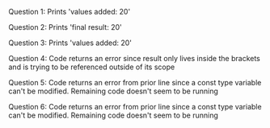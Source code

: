 Question 1: Prints 'values added: 20'

Question 2: Prints 'final result: 20'

Question 3: Prints 'values added: 20'

Question 4: Code returns an error since result only lives inside the brackets and is trying to be referenced outside of its scope

Question 5: Code returns an error from prior line since a const type variable can't be modified. Remaining code doesn't seem to be running

Question 6: Code returns an error from prior line since a const type variable can't be modified. Remaining code doesn't seem to be running